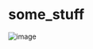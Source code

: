 # some_stuff
![image](https://github.com/user-attachments/assets/903a9a80-f608-433e-a174-fd36e29d6baa)

